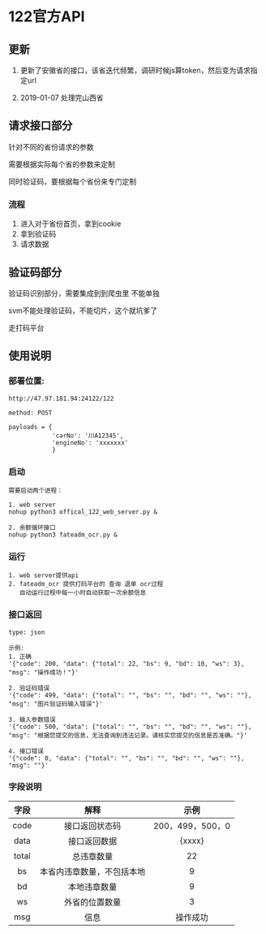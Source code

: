 # 122官方API

## 更新

1. 更新了安徽省的接口，该省迭代频繁，调研时候js算token，然后变为请求指定url

2. 2019-01-07 处理完山西省

## 请求接口部分

针对不同的省份请求的参数

需要根据实际每个省的参数来定制

同时验证码，要根据每个省份来专门定制

### 流程

1. 进入对于省份首页，拿到cookie
2. 拿到验证码
3. 请求数据

## 验证码部分

验证码识别部分，需要集成到到爬虫里
不能单独

svm不能处理验证码，不能切片，这个就坑爹了

走打码平台

## 使用说明

### 部署位置:
    
    http://47.97.181.94:24122/122
    
    method: POST
    
    payloads = {
                'carNo': '川A12345',
                'engineNo': 'xxxxxxx'
                }

### 启动

    需要启动两个进程：
    
    1. web server
    nohup python3 offical_122_web_server.py &
    
    2. 余额循环接口
    nohup python3 fateadm_ocr.py &
    
### 运行
    
    1. web server提供api
    2. fateadm_ocr 提供打码平台的 查询 退单 ocr过程
       自动运行过程中每一小时自动获取一次余额信息

### 接口返回
    
    type: json
    
    示例:
    1. 正确
    '{"code": 200, "data": {"total": 22, "bs": 9, "bd": 10, "ws": 3}, "msg": "操作成功！"}'
    
    2. 验证码错误
    '{"code": 499, "data": {"total": "", "bs": "", "bd": "", "ws": ""}, "msg": "图片验证码输入错误"}'
    
    3. 输入参数错误
    '{"code": 500, "data": {"total": "", "bs": "", "bd": "", "ws": ""}, "msg": "根据您提交的信息，无法查询到违法记录。请核实您提交的信息是否准确。"}'
    
    4. 接口错误
    '{"code": 0, "data": {"total": "", "bs": "", "bd": "", "ws": ""}, "msg": ""}'


### 字段说明

|字段|解释|示例|
|:-:|:-:|:-:|
|code|接口返回状态码|200，499，500，0|
|data|接口返回数据|{xxxx}|
|total|总违章数量|22|
|bs|本省内违章数量，不包括本地|9|
|bd|本地违章数量|9|
|ws|外省的位置数量|3|
|msg|信息|操作成功|

